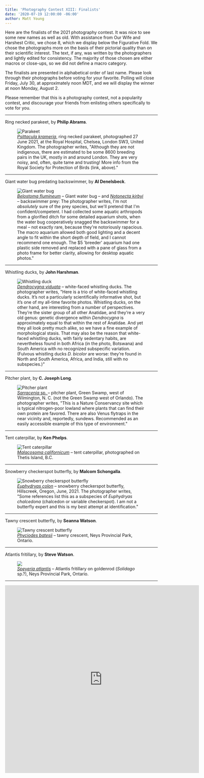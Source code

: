 ```yaml
---
title: 'Photography Contest XIII: Finalists'
date: '2020-07-19 12:00:00 -06:00'
author: Matt Young
---
```


Here are the finalists of the 2021 photography contest. It was nice to see some new names as well as old. With assistance from Our Wife and Harshest Critic, we chose 8, which we display below the Figurative Fold. We chose the photographs more on the basis of their pictorial quality than on their scientific interest. The text, if any, was written by the photographers and lightly edited for consistency. The majority of those chosen are either macros or close-ups, so we did not define a macro category.

The finalists are presented in alphabetical order of last name. Please look through their photographs before voting for your favorite. Polling will close Friday, July 30, at approximately noon MDT, and we will display the winner at noon Monday, August 2. 

Please remember that this is a photography contest, not a popularity contest, and discourage your friends from enlisting others specifically to vote for you.

<!--more-->

-----

Ring necked parakeet, by **Philip Abrams**.
<figure>
<img src="/uploads/2021/Abrams_Psittacula_krameri.jpg" alt="Parakeet"/>
<figcaption>
<a href="https://www.rspb.org.uk/birds-and-wildlife/wildlife-guides/bird-a-z/ring-necked-parakeet"> <i>Psittacula krameria</i></a>, ring necked parakeet, photographed 27 June 2021, at the Royal Hospital, Chelsea, London SW3, United Kingdom. The photographer writes, "Although they are not indigenous, there are estimated to be some 8600 breeding pairs in the UK, mostly in and around London. They are very noisy, and, often, quite tame and trusting! More info from the Royal Society for Protection of Birds (link, above)."
</figcaption>
</figure>

-----

Giant water bug predating backswimmer, by **Al Denelsbeck**.
<figure>
<img src="/uploads/2021/Denelsbeck_Belostoma_flumineum_Notonecta_kirbyi.jpg" alt="Giant water bug"/>
<figcaption>
<a href="https://bugguide.net/node/view/368937"><i>Belostoma flumineum</i></a> – Giant water bug – and <a href="https://bugguide.net/node/view/17932"><i>Notonecta kirbyi </i></a> – backswimmer prey: The photographer writes, I'm not <i>absolutely</i> sure of the prey species, but we'll pretend that I'm confident/competent. I had collected some aquatic arthropods from a glorified ditch for some detailed aquarium shots, when the water bug cooperatively snagged the backswimmer for a meal – not exactly rare, because they're notoriously rapacious. The macro aquarium allowed both good lighting and a decent angle to fit within the short depth of field, and I cannot recommend one enough. The $5 'breeder' aquarium had one plastic side removed and replaced with a pane of glass from a photo frame for better clarity, allowing for desktop aquatic photos."
</figcaption>
</figure>

-----

Whistling ducks, by **John Harshman**.
<figure>
<img src="/uploads/2021/Harshman_whistling_duck.JPG" alt="Whistling duck"/>
<figcaption>
<a href="https://en.wikipedia.org/wiki/Whistling_duck"><i>Dendrocygna viduata</i></a> – white-faced whistling ducks. The photographer writes, "Here is a trio of white-faced whistling ducks. It’s not a particularly scientifically informative shot, but it’s one of my all-time favorite photos. Whistling ducks, on the other hand, are interesting from a number of perspectives. They’re the sister group of all other Anatidae, and they’re a very old genus: genetic divergence within <i>Dendrocygna</i> is approximately equal to that within the rest of Anatidae. And yet they all look pretty much alike, so we have a fine example of morphological stasis. That may also be the reason that white-faced whistling ducks, with fairly sedentary habits, are nevertheless found in both Africa (in the photo, Botswana) and South America with no recognized subspecific variation. (Fulvous whistling ducks <i>D. bicolor</i> are worse: they’re found in North and South America, Africa, and India, still with no subspecies.)"
</figcaption>
</figure>

-----

Pitcher plant, by **C. Joseph Long**.
<figure>
<img src="/uploads/2021/Long_pitcher_plant.jpg" alt="Pitcher plant"/>
<figcaption>
<a href="https://en.wikipedia.org/wiki/Sarracenia"> <i>Sarracenia</i> sp. </a> – pitcher plant, Green Swamp, west of Wilmington, N. C. (not the Green Swamp west of Orlando).  The photographer writes, "This is a Nature Conservancy site which is typical nitrogen-poor lowland where plants that can find their own protein are favored.  There are also Venus flytraps in the near vicinity and, reportedly, sundews.  Recommended as an easily accessible example of this type of environment."
</figcaption>
</figure>

-----

Tent caterpillar, by **Ken Phelps**.
<figure>
<img src="/uploads/2021/Phelps_Malacosoma_californicum.jpg" alt="Tent caterpillar"/>
<figcaption>
<a href="https://en.wikipedia.org/wiki/Malacosoma_californicum"><i> Malacosoma californicum</i></a> – tent caterpillar, photographed on Thetis Island, B.C.
</figcaption>
</figure>

-----

Snowberry checkerspot butterfly, by **Malcom Schongalla**.
<figure>
<img src="/uploads/2021/Schongalla_Euphydryas_colon.jpg" alt="Snowberry checkerspot butterfly"/>
<figcaption>
<a href="https://www.butterfliesoforegon.com/euphydryas-colon"><i> Euphydryas colon</i></a> – snowberry checkerspot butterfly, Hillscreek, Oregon, June, 2021.  The photographer writes, "Some references list this as a subspecies of <i>Euphydryas chalcedona</i> (chalcedon or variable checkerspot).  I am not a butterfly expert and this is my best attempt at identification."
</figcaption>
</figure>

-----

Tawny crescent butterfly, by **Seanna Watson**.
<figure>
<img src="/uploads/2021/Watson_Seanna_Phyciodes_batesii.jpg" alt=" Tawny crescent butterfly"/>
<figcaption>
<a href="https://www.cbif.gc.ca/eng/species-bank/butterflies-of-canada/tawny-crescent/?id=1370403265789"><i>Phyciodes batesii</i></a> – tawny crescent, Neys Provincial Park, Ontario.
</figcaption> 
</figure>

-----

Atlantis fritillary, by **Steve Watson**.
<figure>
<img src="/uploads/2021/Watson_Steve_Speyeria_atlantis.jpg" alt=" "/>
<figcaption>
<a href="https://www.cbif.gc.ca/eng/species-bank/butterflies-of-canada/atlantis-fritillary/?id=1370403265542"><i>Speyeria atlantis</i></a> – Atlantis fritillary on goldenrod (<i>Solidago</i> sp.?), Neys Provincial Park, Ontario.
</figcaption>
</figure>

-----

<iframe src="https://docs.google.com/forms/d/1Aru1WDbMAec3rsC0Rd4L14XRRd7dcGAUD7zA9pFK_b4/viewform?embedded=true" width="640" height="618" frameborder="0" marginheight="0" marginwidth="0">Loading…</iframe>
